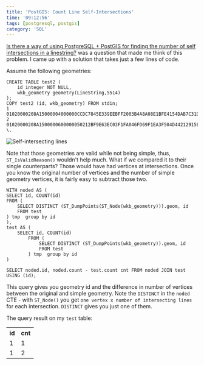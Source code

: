 ```yaml
---
title: 'PostGIS: Count Line Self-Intersections'
time: '09:12:56'
tags: [postgresql, postgis]
category: 'SQL'
---
```


[Is there a way of using PostgreSQL + PostGIS for finding the number of self intersections in a linestring?](https://gis.stackexchange.com/questions/107927/counting-self-intersections-of-linestring-using-postgis/140674#140674) was a question that made me think of this problem. I came up with a solution that takes just a few lines of code.

Assume the following geometries:

    CREATE TABLE test2 (
        id integer NOT NULL,
        wkb_geometry geometry(LineString,5514)
    );
    COPY test2 (id, wkb_geometry) FROM stdin;
    1   01020000208A15000004000000CCDC7845E339EEBFF2003B4A8A08E1BFE4154DAB7C31DCBF24C2042773E3E53F2287BA2CC591E43F604749BFE3B2E2BF2AE9770A11B8F0BF9C91435D56C0C63F
    2   01020000208A1500000600000050212BF9E63EC03F1FA046FD69F1EA3F504D44212915EA3F74A99EDF44E3F33F2CE2805DFAB1F33F805D24B1B189DC3F9834DE5938C1F53FB56F1FBF8AAFEC3F24D0C85B4666EA3FF311B0D8D75BE93F306EAA073894D23FA841B27E3404F33F
    \.

<img src="{{assets.lines}}" title="Self-intersecting lines" class="img-responsive centered">

Note that those geometries are valid while not being simple, thus, `ST_IsValidReason()` wouldn't help much. What if we compared it to their single counterparts? Those would have had vertices at intersections. Once you know the original number of vertices and the number of simple geometry vertices, it is fairly easy to subtract those two.

    WITH noded AS (
    SELECT id, COUNT(id)
    FROM (
        SELECT DISTINCT (ST_DumpPoints(ST_Node(wkb_geometry))).geom, id
        FROM test
    ) tmp  group by id
    ),
    test AS (
        SELECT id, COUNT(id)
            FROM (
                SELECT DISTINCT (ST_DumpPoints(wkb_geometry)).geom, id
                FROM test
            ) tmp  group by id
    )

    SELECT noded.id, noded.count - test.count cnt FROM noded JOIN test USING (id);

This query gives you geometry id and the difference in number of vertices between the original and simple geometry. Note the `DISTINCT` in the `noded` CTE - with `ST_Node()` you get `one vertex x number of intersecting lines` for each intersection. `DISTINCT` gives you just one of them.

The query result on my `test` table:
<table>
    <tr>
        <th>id</th>
        <th>cnt</th>
    </tr>
    <tr>
        <td>1</td>
        <td>1</td>
    </tr>
    <tr>
        <td>1</td>
        <td>2</td>
    </tr>
</table>
